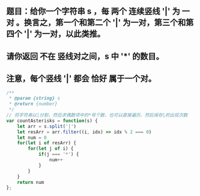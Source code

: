 ## 题目：给你一个字符串 s ，每 两个 连续竖线 '|' 为 一对 。换言之，第一个和第二个 '|' 为一对，第三个和第四个 '|' 为一对，以此类推。
## 请你返回 不在 竖线对之间，s 中 '*' 的数目。
## 注意，每个竖线 '|' 都会 恰好 属于一个对。

```js
/**
 * @param {string} s
 * @return {number}
 */
// 将字符串以|分割，然后求偶数项中的*号个数，也可以直接遍历，然后保存|的出现次数
var countAsterisks = function(s) {
    let arr = s.split('|')
    let resArr = arr.filter((i, idx) => idx % 2 === 0)
    let num = 0
    for(let i of resArr) {
        for(let j of i) {
            if(j === '*') {
                num++
            }
        }
    }
    return num
};
```